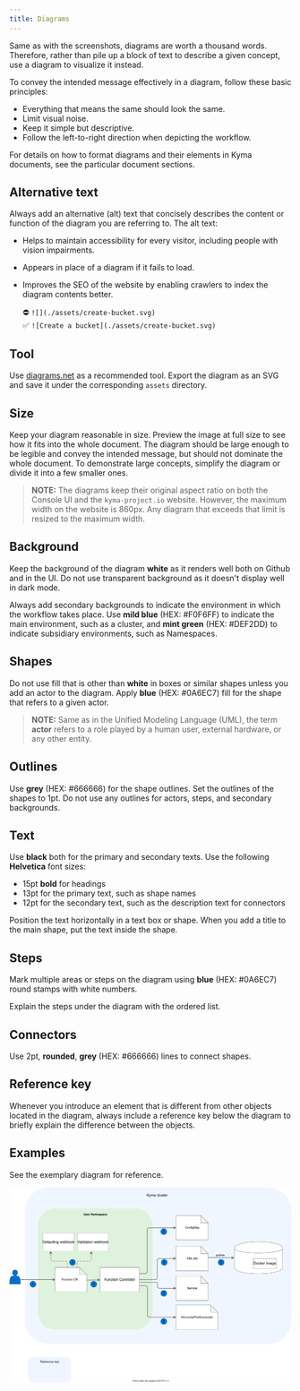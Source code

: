 ```yaml
---
title: Diagrams
---
```


Same as with the screenshots, diagrams are worth a thousand words. Therefore, rather than pile up a block of text to describe a given concept, use a diagram to visualize it instead.

To convey the intended message effectively in a diagram, follow these basic principles:
- Everything that means the same should look the same.
- Limit visual noise.
- Keep it simple but descriptive.
- Follow the left-to-right direction when depicting the workflow.

For details on how to format diagrams and their elements in Kyma documents, see the particular document sections.

## Alternative text

Always add an alternative (alt) text that concisely describes the content or function of the diagram you are referring to. The alt text:

- Helps to maintain accessibility for every visitor, including people with vision impairments.
- Appears in place of a diagram if it fails to load.
- Improves the SEO of the website by enabling crawlers to index the diagram contents better.

    ⛔️ `![](./assets/create-bucket.svg)`  
    ✅ `![Create a bucket](./assets/create-bucket.svg)`  

## Tool

Use [diagrams.net](https://www.diagrams.net/index.html) as a recommended tool. Export the diagram as an SVG and save it under the corresponding `assets` directory.

## Size

Keep your diagram reasonable in size. Preview the image at full size to see how it fits into the whole document. The diagram should be large enough to be legible and convey the intended message, but should not dominate the whole document. To demonstrate large concepts, simplify the diagram or divide it into a few smaller ones.

>**NOTE:** The diagrams keep their original aspect ratio on both the Console UI and the `kyma-project.io` website. However, the maximum width on the website is 860px. Any diagram that exceeds that limit is resized to the maximum width.

## Background

Keep the background of the diagram **white** as it renders well both on Github and in the UI. Do not use transparent background as it doesn't display well in dark mode.

Always add secondary backgrounds to indicate the environment in which the workflow takes place. Use **mild blue** (HEX: #F0F6FF) to indicate the main environment, such as a cluster, and **mint green** (HEX: #DEF2DD) to indicate subsidiary environments, such as Namespaces.

## Shapes

Do not use fill that is other than **white** in boxes or similar shapes unless you add an actor to the diagram. Apply **blue** (HEX: #0A6EC7) fill for the shape that refers to a given actor.

> **NOTE:** Same as in the Unified Modeling Language (UML), the term **actor** refers to a role played by a human user, external hardware, or any other entity.

## Outlines

Use **grey** (HEX: #666666) for the shape outlines. Set the outlines of the shapes to 1pt. Do not use any outlines for actors, steps, and secondary backgrounds. 

## Text

Use **black** both for the primary and secondary texts.
Use the following **Helvetica** font sizes:
- 15pt **bold** for headings
- 13pt for the primary text, such as shape names
- 12pt for the secondary text, such as the description text for connectors

Position the text horizontally in a text box or shape.
When you add a title to the main shape, put the text inside the shape.

## Steps

Mark multiple areas or steps on the diagram using **blue** (HEX: #0A6EC7) round stamps with white numbers.

Explain the steps under the diagram with the ordered list.

## Connectors

Use 2pt, **rounded**, **grey** (HEX: #666666) lines to connect shapes.

## Reference key

Whenever you introduce an element that is different from other objects located in the diagram, always include a reference key below the diagram to briefly explain the difference between the objects.

## Examples

See the exemplary diagram for reference.

![Diagram example](./assets/diagram-example.svg)
